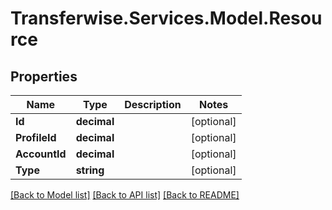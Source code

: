 # Transferwise.Services.Model.Resource
## Properties

Name | Type | Description | Notes
------------ | ------------- | ------------- | -------------
**Id** | **decimal** |  | [optional] 
**ProfileId** | **decimal** |  | [optional] 
**AccountId** | **decimal** |  | [optional] 
**Type** | **string** |  | [optional] 

[[Back to Model list]](../README.md#documentation-for-models) [[Back to API list]](../README.md#documentation-for-api-endpoints) [[Back to README]](../README.md)

